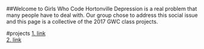 ##Welcome to Girls Who Code Hortonville
Depression is a real problem that many people have to deal with. Our group chose to address this social issue and this page is a collective of the 2017 GWC class projects.

#projects
<a href="http://www.w3schools.com/html/">1. link</a> <br>
<a href="https://cherylkay.github.io/Test/">2. link</a> 







<!--You can use the [editor on GitHub](https://github.com/CherylKay/GWC/edit/master/README.md) to maintain and preview the content for your website in Markdown files.

Whenever you commit to this repository, GitHub Pages will run [Jekyll](https://jekyllrb.com/) to rebuild the pages in your site, from the content in your Markdown files.

### Markdown

Markdown is a lightweight and easy-to-use syntax for styling your writing. It includes conventions for

```markdown
Syntax highlighted code block

# Header 1
## Header 2
### Header 3

- Bulleted
- List

1. Numbered
2. List

**Bold** and _Italic_ and `Code` text

[Link](url) and ![Image](src)
```

For more details see [GitHub Flavored Markdown](https://guides.github.com/features/mastering-markdown/).

### Jekyll Themes

Your Pages site will use the layout and styles from the Jekyll theme you have selected in your [repository settings](https://github.com/CherylKay/GWC/settings). The name of this theme is saved in the Jekyll `_config.yml` configuration file.

### Support or Contact

Having trouble with Pages? Check out our [documentation](https://help.github.com/categories/github-pages-basics/) or [contact support](https://github.com/contact) and we’ll help you sort it out.-->
